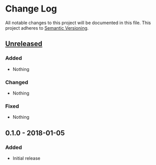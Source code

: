 # Change Log
All notable changes to this project will be documented in this file.
This project adheres to [Semantic Versioning](http://semver.org/).


## [Unreleased]

### Added

- Nothing

### Changed

- Nothing

### Fixed

- Nothing


## 0.1.0 - 2018-01-05

### Added

- Initial release

[Unreleased]: https://github.com/fnando/i18n-js/compare/v0.1.0...HEAD
